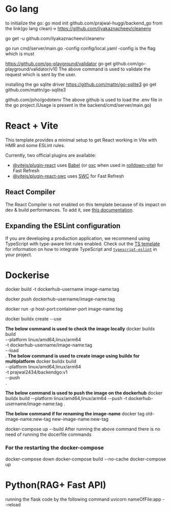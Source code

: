 # Go lang
to initialize the go: go mod init github.com/prajwal-huggi/backend_go
from the link(go lang clean)-> https://github.com/ilyakaznacheev/cleanenv

go get -u github.com/ilyakaznacheev/cleanenv

go run cmd/server/main.go -config config/local.yaml
-config is the flag which is must

https://github.com/go-playground/validator
go get github.com/go-playground/validator/v10
The above command is used to validate the request which is sent by the user.

installing the go sqlite driver
https://github.com/mattn/go-sqlite3
go get github.com/mattn/go-sqlite3

github.com/joho/godotenv
The above github is used to load the .env file in the go project.(Usage is present in the backend/cmd/server/main.go)

# React + Vite

This template provides a minimal setup to get React working in Vite with HMR and some ESLint rules.

Currently, two official plugins are available:

- [@vitejs/plugin-react](https://github.com/vitejs/vite-plugin-react/blob/main/packages/plugin-react) uses [Babel](https://babeljs.io/) (or [oxc](https://oxc.rs) when used in [rolldown-vite](https://vite.dev/guide/rolldown)) for Fast Refresh
- [@vitejs/plugin-react-swc](https://github.com/vitejs/vite-plugin-react/blob/main/packages/plugin-react-swc) uses [SWC](https://swc.rs/) for Fast Refresh

## React Compiler

The React Compiler is not enabled on this template because of its impact on dev & build performances. To add it, see [this documentation](https://react.dev/learn/react-compiler/installation).

## Expanding the ESLint configuration

If you are developing a production application, we recommend using TypeScript with type-aware lint rules enabled. Check out the [TS template](https://github.com/vitejs/vite/tree/main/packages/create-vite/template-react-ts) for information on how to integrate TypeScript and [`typescript-eslint`](https://typescript-eslint.io) in your project.

# Dockerise
docker build -t dockerhub-username image-name:tag

docker push dockerhub-username/image-name:tag

docker run -p host-port:container-port image-name:tag

docker buildx create --use 

**The below command is used to check the image locally**
docker buildx build \
    --platform linux/amd64,linux/arm64 \
    -t dockerhub-username/image-name:tag\
    --load \
    .
**The below command is used to create image using buildx for multiplatform**
docker buildx build \
  --platform linux/amd64,linux/arm64 \
  -t prajwal2434/backendgo:v1 \
  --push \
  .


**The below command is used to push the image on the dockerhub**
docker buildx build --platform linux/amd64,linux/arm64 --push -t dockerhub-username/image-name:tag  .

**The below command if for renaming the image-name**
docker tag old-image-name:new-tag new-image-name:new-tag

docker-compose up --build
After running the above command there is no need of running the docerfile commands
### For the restarting the docker-compose
docker-compose down
docker-compose build --no-cache
docker-compose up

# Python(RAG+ Fast API)
running the flask code by the following command
uvicorn nameOfFile:app --reload